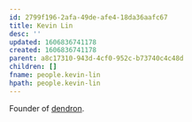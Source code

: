 ```yaml
---
id: 2799f196-2afa-49de-afe4-18da36aafc67
title: Kevin Lin
desc: ''
updated: 1606836741178
created: 1606836741178
parent: a8c17310-943d-4cf0-952c-b73740c4c48d
children: []
fname: people.kevin-lin
hpath: people.kevin-lin
---
```

Founder of [dendron](e86ac3ab-dbe1-47a1-bcd7-9df0d0490b40).

